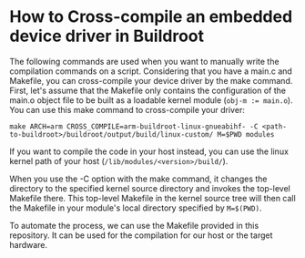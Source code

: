 # How to Cross-compile an embedded device driver in Buildroot
The following commands are used when you want to manually write the compilation commands on a script. Considering that you have a main.c and Makefile, you can cross-compile your device driver by the make command. First, let's assume that the Makefile only contains the configuration of the main.o object file to be built as a loadable kernel module (``obj-m := main.o``). You can use this make command to cross-compile your driver:

```
make ARCH=arm CROSS_COMPILE=arm-buildroot-linux-gnueabihf- -C <path-to-buildroot>/buildroot/output/build/linux-custom/ M=$PWD modules
```

If you want to compile the code in your host instead, you can use the linux kernel path of your host (``/lib/modules/<version>/build/``).

When you use the -C option with the make command, it changes the directory to the specified kernel source directory and invokes the top-level Makefile there. 
This top-level Makefile in the kernel source tree will then call the Makefile in your module's local directory specified by ``M=$(PWD)``.

To automate the process, we can use the Makefile provided in this repository. It can be used for the compilation for our host or the target hardware.
